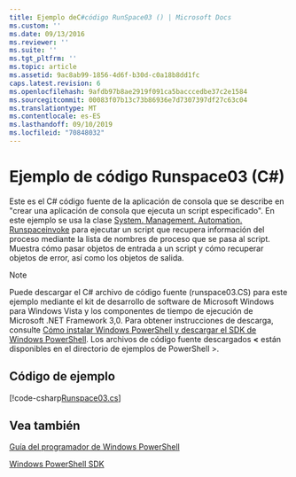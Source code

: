 ```yaml
---
title: Ejemplo deC#código RunSpace03 () | Microsoft Docs
ms.custom: ''
ms.date: 09/13/2016
ms.reviewer: ''
ms.suite: ''
ms.tgt_pltfrm: ''
ms.topic: article
ms.assetid: 9ac8ab99-1856-4d6f-b30d-c0a18b8dd1fc
caps.latest.revision: 6
ms.openlocfilehash: 9afdb97b8ae2919f091ca5bacccedbe37c2e1584
ms.sourcegitcommit: 00083f07b13c73b86936e7d7307397df27c63c04
ms.translationtype: MT
ms.contentlocale: es-ES
ms.lasthandoff: 09/10/2019
ms.locfileid: "70848032"
---
```

# <a name="runspace03-c-code-sample"></a>Ejemplo de código Runspace03 (C#)

Este es el C# código fuente de la aplicación de consola que se describe en "crear una aplicación de consola que ejecuta un script especificado". En este ejemplo se usa la clase [System. Management. Automation. Runspaceinvoke](/dotnet/api/System.Management.Automation.RunspaceInvoke) para ejecutar un script que recupera información del proceso mediante la lista de nombres de proceso que se pasa al script. Muestra cómo pasar objetos de entrada a un script y cómo recuperar objetos de error, así como los objetos de salida.

> [!NOTE]
> Puede descargar el C# archivo de código fuente (runspace03.CS) para este ejemplo mediante el kit de desarrollo de software de Microsoft Windows para Windows Vista y los componentes de tiempo de ejecución de Microsoft .NET Framework 3,0. Para obtener instrucciones de descarga, consulte [Cómo instalar Windows PowerShell y descargar el SDK de Windows PowerShell](/powershell/developer/installing-the-windows-powershell-sdk).
> Los archivos de código fuente descargados  **\<** están disponibles en el directorio de ejemplos de PowerShell >.

## <a name="code-sample"></a>Código de ejemplo

[!code-csharp[Runspace03.cs](../../powershell-sdk-samples/SDK-2.0/csharp/Runspace03/Runspace03.cs#L11-L88 "Runspace03.cs")]

## <a name="see-also"></a>Vea también

[Guía del programador de Windows PowerShell](./windows-powershell-programmer-s-guide.md)

[Windows PowerShell SDK](../windows-powershell-reference.md)